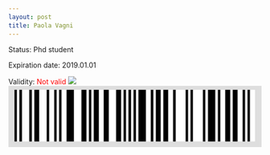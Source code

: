 ```yaml
---
layout: post
title: Paola Vagni
---
```


Status: Phd student

Expiration date: 2019.01.01

Validity: <font color="red"> Not valid</font> 
![](/members/img/Paola_Vagni.png)
![](/members/img/bar.png)
